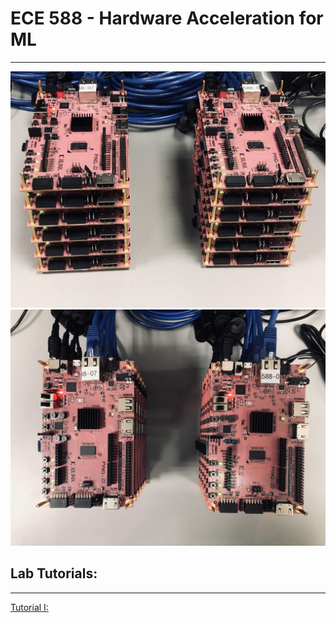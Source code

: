 # ECE 588 - Hardware Acceleration for ML
--------------------------------------------------------------------------

![1](./assets/fig/pynq_boards.png)
![1](./assets/fig/pynq_boards_1.png)


## Lab Tutorials: 
--------------------------------------------------------------------------
[Tutorial I:](./tut/)
